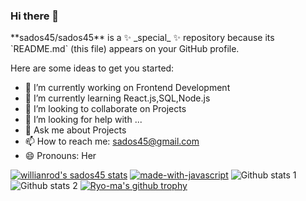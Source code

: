 ### Hi there 👋
<p>
**sados45/sados45** is a ✨ _special_ ✨ repository because its `README.md` (this file) appears on your GitHub profile.

Here are some ideas to get you started:

- 🔭 I’m currently working on Frontend Development
- 🌱 I’m currently learning React.js,SQL,Node.js
- 👯 I’m looking to collaborate on Projects
- 🤔 I’m looking for help with ...
- 💬 Ask me about Projects
- 📫 How to reach me: sados45@gmail.com
- 😄 Pronouns: Her


[![willianrod's sados45 stats](https://github-readme-stats.vercel.app/api/wakatime?username=sados45)](https://github.com/sados45/github-readme-stats)
[![made-with-javascript](https://img.shields.io/badge/Made%20with-JavaScript-1f425f.svg)](https://www.javascript.com)
![Github stats 1](https://github-readme-stats.vercel.app/api?username=sados45&show_icons=true&theme=gradient) 
![Github stats 2](https://github-readme-stats.vercel.app/api?username=sados45&show_icons=true&theme=radical)
[![Ryo-ma's github trophy](https://github-profile-trophy.vercel.app/?username=sados45)](https://github.com/ryo-ma/github-profile-trophy)
</p>
